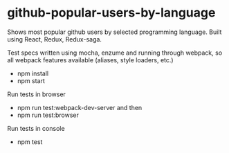 # github-popular-users-by-language
Shows most popular github users by selected programming language.
Built using React, Redux, Redux-saga.

Test specs written using mocha, enzume and running through webpack, so all webpack features available (aliases, style loaders, etc.)

- npm install
- npm start

Run tests in browser
- npm run test:webpack-dev-server
and then
- npm run test:browser


Run tests in console
- npm test
